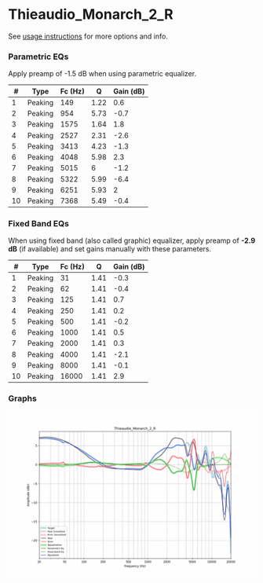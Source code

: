 # Thieaudio_Monarch_2_R
See [usage instructions](https://github.com/jaakkopasanen/AutoEq#usage) for more options and info.

### Parametric EQs
Apply preamp of -1.5 dB when using parametric equalizer.

|   # | Type    |   Fc (Hz) |    Q |   Gain (dB) |
|-----|---------|-----------|------|-------------|
|   1 | Peaking |       149 | 1.22 |         0.6 |
|   2 | Peaking |       954 | 5.73 |        -0.7 |
|   3 | Peaking |      1575 | 1.64 |         1.8 |
|   4 | Peaking |      2527 | 2.31 |        -2.6 |
|   5 | Peaking |      3413 | 4.23 |        -1.3 |
|   6 | Peaking |      4048 | 5.98 |         2.3 |
|   7 | Peaking |      5015 | 6    |        -1.2 |
|   8 | Peaking |      5322 | 5.99 |        -6.4 |
|   9 | Peaking |      6251 | 5.93 |         2   |
|  10 | Peaking |      7368 | 5.49 |        -0.4 |

### Fixed Band EQs
When using fixed band (also called graphic) equalizer, apply preamp of **-2.9 dB** (if available) and set gains manually with these parameters.

|   # | Type    |   Fc (Hz) |    Q |   Gain (dB) |
|-----|---------|-----------|------|-------------|
|   1 | Peaking |        31 | 1.41 |        -0.3 |
|   2 | Peaking |        62 | 1.41 |        -0.4 |
|   3 | Peaking |       125 | 1.41 |         0.7 |
|   4 | Peaking |       250 | 1.41 |         0.2 |
|   5 | Peaking |       500 | 1.41 |        -0.2 |
|   6 | Peaking |      1000 | 1.41 |         0.5 |
|   7 | Peaking |      2000 | 1.41 |         0.3 |
|   8 | Peaking |      4000 | 1.41 |        -2.1 |
|   9 | Peaking |      8000 | 1.41 |        -0.1 |
|  10 | Peaking |     16000 | 1.41 |         2.9 |

### Graphs
![](./Thieaudio_Monarch_2_R.png)

